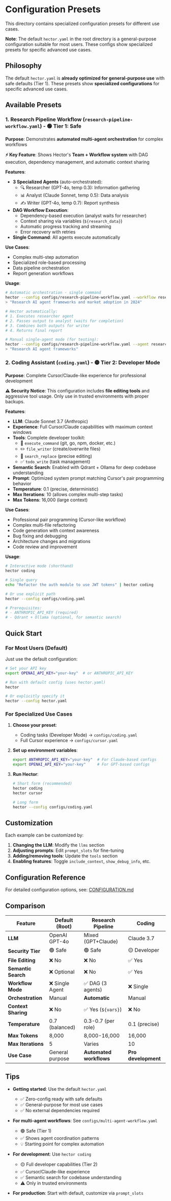 # Configuration Presets

This directory contains specialized configuration presets for different use cases.

**Note**: The default `hector.yaml` in the root directory is a general-purpose configuration suitable for most users. These configs show specialized presets for specific advanced use cases.

## Philosophy

The default `hector.yaml` is **already optimized for general-purpose use** with safe defaults (Tier 1). These presets show **specialized configurations** for specific advanced use cases.

## Available Presets

### 1. Research Pipeline Workflow (`research-pipeline-workflow.yaml`) - 🟢 Tier 1: Safe

**Purpose**: Demonstrates **automated multi-agent orchestration** for complex workflows

**⚡ Key Feature**: Shows Hector's **Team + Workflow system** with DAG execution, dependency management, and automatic context sharing

**Features**:
- **3 Specialized Agents** (auto-orchestrated):
  - 🔍 Researcher (GPT-4o, temp 0.3): Information gathering
  - 📊 Analyst (Claude Sonnet, temp 0.5): Data analysis
  - ✍️  Writer (GPT-4o, temp 0.7): Report synthesis
- **DAG Workflow Execution**:
  - Dependency-based execution (analyst waits for researcher)
  - Context sharing via variables (`${research_data}`)
  - Automatic progress tracking and streaming
  - Error recovery with retries
- **Single Command**: All agents execute automatically

**Use Cases**:
- Complex multi-step automation
- Specialized role-based processing
- Data pipeline orchestration
- Report generation workflows

**Usage**:
```bash
# Automatic orchestration - single command
hector --config configs/research-pipeline-workflow.yaml --workflow research_pipeline
> "Research AI agent frameworks and market adoption in 2024"

# Hector automatically:
# 1. Executes researcher agent
# 2. Passes output to analyst (waits for completion)
# 3. Combines both outputs for writer
# 4. Returns final report

# Manual single-agent mode (for testing):
hector --config configs/research-pipeline-workflow.yaml --agent researcher
> "Research AI agent frameworks"
```

### 2. Coding Assistant (`coding.yaml`) - 🟡 Tier 2: Developer Mode

**Purpose**: Complete Cursor/Claude-like experience for professional development

**⚠️  Security Notice**: This configuration includes **file editing tools** and aggressive tool usage. Only use in trusted environments with proper backups.

**Features**:
- **LLM**: Claude Sonnet 3.7 (Anthropic)
- **Experience**: Full Cursor/Claude capabilities with maximum context windows
- **Tools**: Complete developer toolkit:
  - 🔧 `execute_command` (git, go, npm, docker, etc.)
  - ✏️  `file_writer` (create/overwrite files)
  - 📝 `search_replace` (precise editing)
  - ✅ `todo_write` (task management)
- **Semantic Search**: Enabled with Qdrant + Ollama for deep codebase understanding
- **Prompt**: Optimized system prompt matching Cursor's pair programming behavior
- **Temperature**: 0.1 (precise, deterministic)
- **Max Iterations**: 10 (allows complex multi-step tasks)
- **Max Tokens**: 16,000 (large context)

**Use Cases**:
- Professional pair programming (Cursor-like workflow)
- Complex multi-file refactoring
- Code generation with context awareness
- Bug fixing and debugging
- Architecture changes and migrations
- Code review and improvement

**Usage**:
```bash
# Interactive mode (shorthand)
hector coding

# Single query
echo "Refactor the auth module to use JWT tokens" | hector coding

# Or use explicit path
hector --config configs/coding.yaml

# Prerequisites: 
# - ANTHROPIC_API_KEY (required)
# - Qdrant + Ollama (optional, for semantic search)
```


## Quick Start

### For Most Users (Default)

Just use the default configuration:
```bash
# Set your API key
export OPENAI_API_KEY="your-key"  # or ANTHROPIC_API_KEY

# Run with default config (uses hector.yaml)
hector

# Or explicitly specify it
hector --config hector.yaml
```

### For Specialized Use Cases

1. **Choose your preset**:
   - Coding tasks (Developer Mode) → `configs/coding.yaml`
   - Full Cursor experience → `configs/cursor.yaml`

2. **Set up environment variables**:
   ```bash
   export ANTHROPIC_API_KEY="your-key"  # For Claude-based configs
   export OPENAI_API_KEY="your-key"     # For GPT-based configs
   ```

3. **Run Hector**:
   ```bash
   # Short form (recommended)
   hector coding
   hector cursor
   
   # Long form
   hector --config configs/coding.yaml
   ```

## Customization

Each example can be customized by:

1. **Changing the LLM**: Modify the `llms` section
2. **Adjusting prompts**: Edit `prompt_slots` for fine-tuning
3. **Adding/removing tools**: Update the `tools` section
4. **Enabling features**: Toggle `include_context`, `show_debug_info`, etc.

## Configuration Reference

For detailed configuration options, see: [CONFIGURATION.md](../CONFIGURATION.md)

## Comparison

| Feature | Default (Root) | Research Pipeline | Coding |
|---------|----------------|-------------------|--------|
| **LLM** | OpenAI GPT-4o | Mixed (GPT+Claude) | Claude 3.7 |
| **Security Tier** | 🟢 Safe | 🟢 Safe | 🟡 Developer |
| **File Editing** | ❌ No | ❌ No | ✅ Yes |
| **Semantic Search** | ❌ Optional | ❌ No | ✅ Yes |
| **Workflow Mode** | ❌ Single Agent | ✅ DAG (3 agents) | ❌ Single |
| **Orchestration** | Manual | **Automatic** | Manual |
| **Context Sharing** | ❌ No | ✅ Yes (`${vars}`) | ❌ No |
| **Temperature** | 0.7 (balanced) | 0.3-0.7 (per role) | 0.1 (precise) |
| **Max Tokens** | 8,000 | 8,000-16,000 | 16,000 |
| **Max Iterations** | 5 | Varies | 10 |
| **Use Case** | General purpose | **Automated workflows** | **Pro development** |

## Tips

- **Getting started**: Use the default `hector.yaml`
  - ✅ Zero-config ready with safe defaults
  - ✅ General-purpose for most use cases
  - ✅ No external dependencies required
  
- **For multi-agent workflows**: See `configs/multi-agent-workflow.yaml`
  - 🟢 Safe (Tier 1)
  - ✅ Shows agent coordination patterns
  - 💡 Starting point for complex automation
  
- **For development**: Use `hector coding`
  - 🟡 Full developer capabilities (Tier 2)
  - ✅ Cursor/Claude-like experience
  - ✅ Semantic search for codebase understanding
  - ⚠️  Only in trusted environments
  
- **For production**: Start with default, customize via `prompt_slots`

